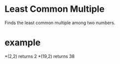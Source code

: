 Least Common Multiple
=====================

Finds the least common multiple among two numbers.

example
=======
*(2,2) returns 2
*(19,2) returns 38